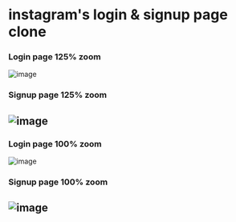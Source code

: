 # instagram's login & signup page clone

### Login page  125% zoom
![image](https://github.com/user-attachments/assets/f8560236-b8dc-47f1-84b0-9338f04d41b7)

### Signup page  125% zoom
![image](https://github.com/user-attachments/assets/cdf9a260-6a58-4c2d-87ff-0187fb7615c6)
---

### Login page  100% zoom
![image](https://github.com/user-attachments/assets/41437ced-8423-47cd-bb32-667a46fbbe9e)


### Signup page  100% zoom
![image](https://github.com/user-attachments/assets/849a8e3d-95b5-4c09-8cef-30fc636c9baa)
---



